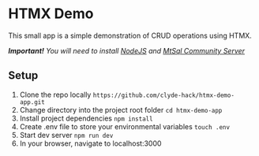 # HTMX Demo

This small app is a simple demonstration of CRUD operations using HTMX.

**_Important!_** _You will need to install <a href="https://nodejs.org/en" targte="_blank">NodeJS</a> and <a href="https://www.mysql.com/" target="_blank">MtSql Community Server</a>_

## Setup

1. Clone the repo locally
   `https://github.com/clyde-hack/htmx-demo-app.git`
2. Change directory into the project root folder
   `cd htmx-demo-app`
3. Install project dependencies
   `npm install`
4. Create .env file to store your environmental variables
   `touch .env`
5. Start dev server
   `npm run dev`
6. In your browser, navigate to localhost:3000

